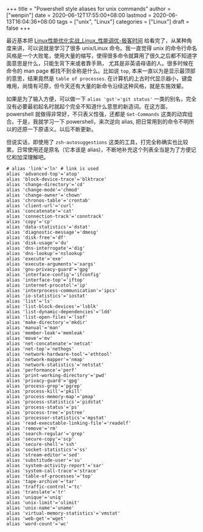 +++
title = "Powershell style aliases for unix commands"
author = ["wenpin"]
date = 2020-06-12T17:55:00+08:00
lastmod = 2020-06-13T16:04:36+08:00
tags = ["unix", "Linux"]
categories = ["Linux"]
draft = false
+++

最近基本把 [Linux性能优化实战\_Linux\_性能调优-极客时间](https://time.geekbang.org/column/intro/140) 给看完了，从某种角度来讲，可以说就是学习了很多 unix/Linux 命令。我一直觉得 unix 的命令行命名风格是一个大败笔，使用大量的缩写，使得很多命令就算用了很久之后都不知道字面意思是什么，只能生背下来或者靠手熟， 尤其是非英语母语的人。很多时候在命令的 man page
都找不到全称是什么。比如说 `top`, 本来一直以为是显示最顶部的意思，结果竟然是 `table of processes`. 在计算机的上古时代显示器小，键盘难用，尚情有可原，但今天还有大量的新命令沿续这种风格，就是东施效颦。

如果是为了输入方便，可以做一下 `alias 'gst'='git status'` 一类的别名，完全没有必要最初起名时就起个完全不知道什么意思的新造词。在这方面，powershell 就做得非常好，不只表义性强，还都是 `Get-Commands`
这类的动宾组合。于是，我就学习一下 powershell，来次逆向 alias,
把日常用到的命令不明所以的还原一下原语义。以后不断更新。

但说实话，即使用了 `zsh-autosuggestions` 这类的工具，打完全称确实也比较累。日常使用还是原名（它本该是 alias)，不断地补充这个列表全当是为了方便记忆和加深理解吧。

```shell
# alias 'link'='ln' # link is used
alias 'advanced-top'='atop'
alias 'block-device-trace'='blktrace'
alias 'change-directory'='cd'
alias 'change-mode'='chmod'
alias 'change-owner'='chown'
alias 'chronos-table'='crontab'
alias 'client-url'='curl'
alias 'concatenate'='cat'
alias 'connection-track'='conntrack'
alias 'copy'='cp'
alias 'data-statistics'='dstat'
alias 'diagnostic-message'='dmesg'
alias 'disk-free'='df'
alias 'disk-usage'='du'
alias 'dns-interrogate'='dig'
alias 'dns-lookup'='nslookup'
alias 'execute'='exe'
alias 'execute-arguments'='xargs'
alias 'gnu-privacy-guard'='gpg'
alias 'interface-config'='ifconfig'
alias 'interface-top'='iftop'
alias 'internet-procotol'='ip'
alias 'interprocess-communication'='ipcs'
alias 'io-statistics'='iostat'
alias 'list'='ls'
alias 'list-block-devices'='lsblk'
alias 'list-dynamic-dependencies'='ldd'
alias 'list-open-files'='lsof'
alias 'make-directory'='mkdir'
alias 'manual'='man'
alias 'member-leak'='memleak'
alias 'move'='mv'
alias 'net-concatenate'='netcat'
alias 'net-top'='nethogs'
alias 'network-hardware-tool'='ethtool'
alias 'network-mapper'='nmap'
alias 'network-statistics'='netstat'
alias 'performance'='perf'
alias 'print-working-directory'='pwd'
alias 'privacy-guard'='gpg'
alias 'process-grep'='pgrep'
alias 'process-kill'='pkill'
alias 'process-memory-map'='pmap'
alias 'process-statistics'='pidstat'
alias 'process-status'='ps'
alias 'process-tree'='pstree'
alias 'processor-statistics'='mpstat'
alias 'read-executable-linking-file'='readelf'
alias 'remove'='rm'
alias 'search-regular'='grep'
alias 'secure-copy'='scp'
alias 'secure-shell'='ssh'
alias 'socket-statistics'='ss'
alias 'stream-editor'='sed'
alias 'substitude-user'='su'
alias 'system-activity-report'='sar'
alias 'system-call-trace'='strace'
alias 'table-of-processes'='top'
alias 'tape-archive'='tar'
alias 'traffic-control'='tc'
alias 'translate'='tr'
alias 'unique'='uniq'
alias 'unix-limit'='ulimit'
alias 'unix-name'='uname'
alias 'virtual-memory-statistics'='vmstat'
alias 'web-get'='wget'
alias 'word-count'='wc'
```
